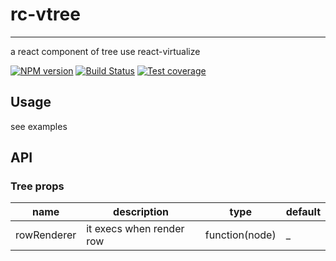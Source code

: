 # rc-vtree
---

a react component of tree use react-virtualize

[![NPM version][npm-image]][npm-url]
[![Build Status][travis-image]][travis-url]
[![Test coverage][codecov-image]][codecov-url]

[npm-image]: https://img.shields.io/npm/v/rc-vtree.svg?logo=npm
[npm-url]: http://npmjs.org/package/rc-vtree
[travis-image]: https://img.shields.io/travis/nttdocomo/rc-vtree.svg?label=travis&logo=travis
[travis-url]: https://travis-ci.org/nttdocomo/rc-vtree
[codecov-image]: https://img.shields.io/codecov/c/github/nttdocomo/rc-vtree.svg?logo=codecov
[codecov-url]: https://codecov.io/gh/nttdocomo/rc-vtree/branch/master

## Usage

see examples

## API

### Tree props

| name     | description    | type     | default      |
|----------|----------------|----------|--------------|
| rowRenderer | it execs when render row | function(node) | _ |
